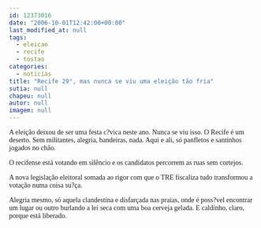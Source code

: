 ```yaml
---
id: 12373016
date: "2006-10-01T12:42:00+00:00"
last_modified_at: null
tags:
  - eleicao
  - recife
  - tostao
categories:
  - noticias
title: "Recife 29°, mas nunca se viu uma eleição tão fria"
sutia: null
chapeu: null
autor: null
imagem: null
---
```

<p><P><FONT face=Verdana>A eleição deixou de ser uma festa c?vica neste ano. Nunca se viu isso. O Recife é um deserto. Sem militantes, alegria, bandeiras, nada. Aqui e ali, só panfletos e santinhos jogados no chão.</FONT></P></p>
<p><P><FONT face=Verdana>O recifense está votando em silêncio e os candidatos percorrem as ruas sem cortejos. </FONT></P></p>
<p><P><FONT face=Verdana>A nova legislação eleitoral somada ao rigor com que o TRE fiscaliza tudo transformou a votação numa coisa su?ça.</FONT></P></p>
<p><P><FONT face=Verdana>Alegria mesmo, só aquela clandestina e disfarçada nas praias, onde é poss?vel encontrar um lugar ou outro burlando a lei seca com uma boa cerveja gelada. E caldinho, claro, porque está liberado.</FONT></P> </p>
